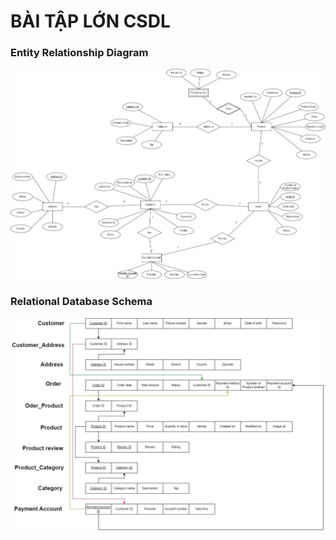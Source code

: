 # __BÀI TẬP LỚN CSDL__

### __Entity Relationship Diagram__
![Entity Relationship Diagram](/images/ERD%20E-commerce.jpg)
### __Relational Database Schema__
![Relational Database Schema](/images/Entity%20Relationships%20Schema.jpg)
